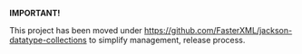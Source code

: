 **IMPORTANT!**

This project has been moved under https://github.com/FasterXML/jackson-datatype-collections
to simplify management, release process.
